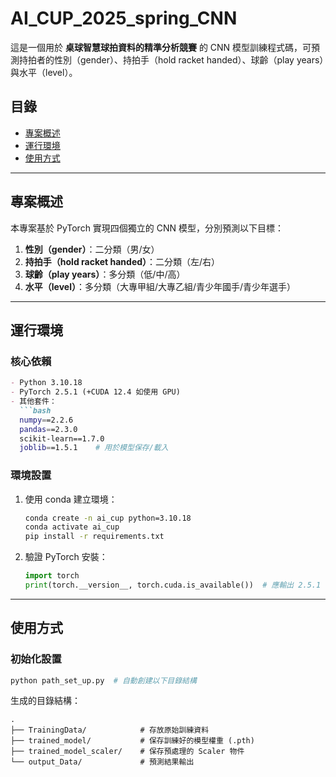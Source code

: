 # AI_CUP_2025_spring_CNN

這是一個用於 **桌球智慧球拍資料的精準分析競賽** 的 CNN 模型訓練程式碼，可預測持拍者的性別（gender）、持拍手（hold racket handed）、球齡（play years）與水平（level）。

## 目錄

- [專案概述](#專案概述)
- [運行環境](#運行環境)
- [使用方式](#使用方式)

---

## 專案概述

本專案基於 PyTorch 實現四個獨立的 CNN 模型，分別預測以下目標：
1. **性別（gender）**：二分類（男/女）
2. **持拍手（hold racket handed）**：二分類（左/右）
3. **球齡（play years）**：多分類（低/中/高）
4. **水平（level）**：多分類（大專甲組/大專乙組/青少年國手/青少年選手）

---

## 運行環境

### 核心依賴
```markdown
- Python 3.10.18
- PyTorch 2.5.1 (+CUDA 12.4 如使用 GPU)
- 其他套件：
  ```bash
  numpy==2.2.6
  pandas==2.3.0
  scikit-learn==1.7.0
  joblib==1.5.1    # 用於模型保存/載入
  ```

### 環境設置
1. 使用 conda 建立環境：
   ```bash
   conda create -n ai_cup python=3.10.18
   conda activate ai_cup
   pip install -r requirements.txt
   ```
2. 驗證 PyTorch 安裝：
   ```python
   import torch
   print(torch.__version__, torch.cuda.is_available())  # 應輸出 2.5.1 True (GPU 可用時)
   ```

---

## 使用方式

### 初始化設置
```bash
python path_set_up.py  # 自動創建以下目錄結構
```
生成的目錄結構：
```
.
├── TrainingData/            # 存放原始訓練資料
├── trained_model/           # 保存訓練好的模型權重 (.pth)
├── trained_model_scaler/    # 保存預處理的 Scaler 物件
└── output_Data/             # 預測結果輸出
```


